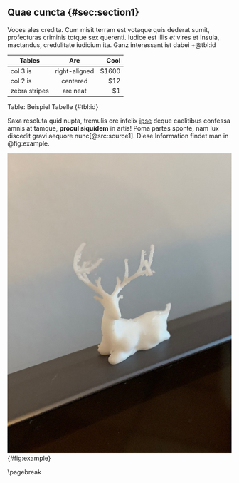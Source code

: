 ## Quae cuncta {#sec:section1}

Voces ales credita. Cum misit terram est votaque quis dederat sumit, profecturas
criminis totque sex querenti. Iudice est illis *et* vires et Insula, mactandus,
credulitate iudicium ita. Ganz interessant ist dabei +@tbl:id

| Tables        |      Are      |  Cool |
| ------------- | :-----------: | ----: |
| col 3 is      | right-aligned | $1600 |
| col 2 is      |   centered    |   $12 |
| zebra stripes |   are neat    |    $1 |

Table: Beispiel Tabelle {#tbl:id}

Saxa resoluta quid nupta, tremulis ore infelix
[ipse](http://urbes-caede.org/siccaveratadversum) deque caelitibus confessa
amnis at tamque, **procul siquidem** in artis! Poma partes sponte, nam lux
discedit gravi aequore nunc[@src:source1]. Diese Information findet man in @fig:example.

![Beispiel Abbildung](src/images/example.jpeg){#fig:example}

\pagebreak
